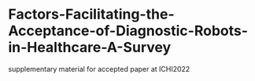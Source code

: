 # Factors-Facilitating-the-Acceptance-of-Diagnostic-Robots-in-Healthcare-A-Survey
supplementary material for accepted paper at ICHI2022
